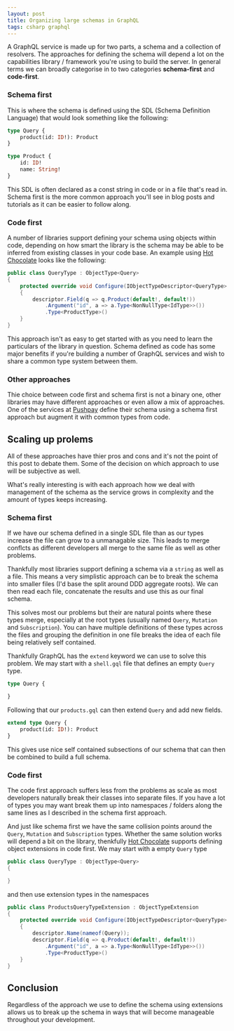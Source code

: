 ```yaml
---
layout: post
title: Organizing large schemas in GraphQL
tags: csharp graphql
---
```


A GraphQL service is made up for two parts, a schema and a collection of resolvers. The approaches for defining the schema will depend a lot on the capabilities library / framework you're using to build the server. In general terms we can broadly categorise in to two categories **schema-first** and **code-first**.

### Schema first
This is where the schema is defined using the SDL (Schema Definition Language) that would look something like the following:

``` graphql
type Query {
    product(id: ID!): Product
}

type Product {
    id: ID!
    name: String!
}
```

This SDL is often declared as a const string in code or in a file that's read in. Schema first is the more common approach you'll see in blog posts and tutorials as it can be easier to follow along.

### Code first
A number of libraries support defining your schema using objects within code, depending on how smart the library is the schema may be able to be inferred from existing classes in your code base. An example using [Hot Chocolate][hc] looks like the following:

``` csharp
public class QueryType : ObjectType<Query>
{
    protected override void Configure(IObjectTypeDescriptor<QueryType> descriptor)
    {
        descriptor.Field(q => q.Product(default!, default!))
            .Argument("id", a => a.Type<NonNullType<IdType>>())
            .Type<ProductType>()
    }
}
```

This approach isn't as easy to get started with as you need to learn the particulars of the library in question. Schema defined as code has some major benefits if you're building a number of GraphQL services and wish to share a common type system between them.

### Other approaches
Thie choice between code first and schema first is not a binary one, other libraries may have different approaches or even allow a mix of approaches. One of the services at [Pushpay][pp] define their schema using a schema first approach but augment it with common types from code.

## Scaling up prolems
All of these approaches have thier pros and cons and it's not the point of this post to debate them. Some of the decision on which approach to use will be subjective as well.

What's really interesting is with each approach how we deal with management of the schema as the service grows in complexity and the amount of types keeps increasing.

### Schema first
If we have our schema defined in a single SDL file than as our types increase the file can grow to a unmanagable size. This leads to merge conflcts as different developers all merge to the same file as well as other problems.

Thankfully most libraries support defining a schema via a `string` as well as a file. This means a very simplistic approach can be to break the schema into smaller files (I'd base the split around DDD aggregate roots). We can then read each file, concatenate the results and use this as our final schema.

This solves most our problems but their are natural points where these types merge, especially at the root types (usually named `Query`, `Mutation` and `Subscription`). You can have multiple definitions of these types across the files and grouping the definition in one file breaks the idea of each file being relatively self contained.

Thankfully GraphQL has the `extend` keyword we can use to solve this problem. We may start with a `shell.gql` file that defines an empty `Query` type.

``` graphql
type Query {

}
```
Following that our `products.gql` can then extend `Query` and add new fields.
``` graphql
extend type Query {
    product(id: ID!): Product
}
```
This gives use nice self contained subsections of our schema that can then be combined to build a full schema.

### Code first
The code first approach suffers less from the problems as scale as most developers naturally break their classes into separate files. If you have a lot of types you may want break them up into namespaces / folders along the same lines as I described in the schema first approach.

And just like schema first we have the same collision points around the `Query`, `Mutation` and `Subscription` types. Whether the same solution works will depend a bit on the library, thenkfully [Hot Chocolate][hc] supports defining object extensions in code first. We may start with a empty `Query` type

``` csharp
public class QueryType : ObjectType<Query>
{

}
```

and then use extension types in the namespaces
``` csharp
public class ProductsQueryTypeExtension : ObjectTypeExtension
{
    protected override void Configure(IObjectTypeDescriptor<QueryType> descriptor)
    {
        descriptor.Name(nameof(Query));
        descriptor.Field(q => q.Product(default!, default!))
            .Argument("id", a => a.Type<NonNullType<IdType>>())
            .Type<ProductType>()
    }
}
```
## Conclusion
Regardless of the approach we use to define the schema using extensions allows us to break up the schema in ways that will become manageable throughout your development.

[hc]: https://hotchocolate.io/
[pp]: https://pushpay.com